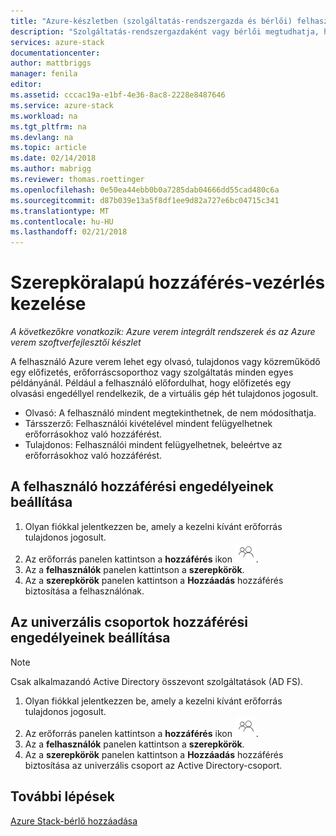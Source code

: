 ```yaml
---
title: "Azure-készletben (szolgáltatás-rendszergazda és bérlői) felhasználónként erőforrások használatára vonatkozó engedélyek |} Microsoft Docs"
description: "Szolgáltatás-rendszergazdaként vagy bérlői megtudhatja, hogyan kezeli az RBAC-engedélyeket."
services: azure-stack
documentationcenter: 
author: mattbriggs
manager: fenila
editor: 
ms.assetid: cccac19a-e1bf-4e36-8ac8-2228e8487646
ms.service: azure-stack
ms.workload: na
ms.tgt_pltfrm: na
ms.devlang: na
ms.topic: article
ms.date: 02/14/2018
ms.author: mabrigg
ms.reviewer: thomas.roettinger
ms.openlocfilehash: 0e50ea44ebb0b0a7285dab04666dd55cad480c6a
ms.sourcegitcommit: d87b039e13a5f8df1ee9d82a727e6bc04715c341
ms.translationtype: MT
ms.contentlocale: hu-HU
ms.lasthandoff: 02/21/2018
---
```

# <a name="manage-role-based-access-control"></a>Szerepköralapú hozzáférés-vezérlés kezelése

*A következőkre vonatkozik: Azure verem integrált rendszerek és az Azure verem szoftverfejlesztői készlet*

A felhasználó Azure verem lehet egy olvasó, tulajdonos vagy közreműködő egy előfizetés, erőforráscsoporthoz vagy szolgáltatás minden egyes példányánál. Például a felhasználó előfordulhat, hogy előfizetés egy olvasási engedéllyel rendelkezik, de a virtuális gép hét tulajdonos jogosult.

 - Olvasó: A felhasználó mindent megtekinthetnek, de nem módosíthatja.
 - Társszerző: Felhasználói kivételével mindent felügyelhetnek erőforrásokhoz való hozzáférést.
 - Tulajdonos: Felhasználói mindent felügyelhetnek, beleértve az erőforrásokhoz való hozzáférést.

## <a name="set-access-permissions-for-a-user"></a>A felhasználó hozzáférési engedélyeinek beállítása

1. Olyan fiókkal jelentkezzen be, amely a kezelni kívánt erőforrás tulajdonos jogosult.
2. Az erőforrás panelen kattintson a **hozzáférés** ikon ![](media/azure-stack-manage-permissions/image1.png).
3. Az a **felhasználók** panelen kattintson a **szerepkörök**.
4. Az a **szerepkörök** panelen kattintson a **Hozzáadás** hozzáférés biztosítása a felhasználónak.

## <a name="set-access-permissions-for-a-universal-group"></a>Az univerzális csoportok hozzáférési engedélyeinek beállítása 

> [!Note]  
Csak alkalmazandó Active Directory összevont szolgáltatások (AD FS).

1. Olyan fiókkal jelentkezzen be, amely a kezelni kívánt erőforrás tulajdonos jogosult.
2. Az erőforrás panelen kattintson a **hozzáférés** ikon ![](media/azure-stack-manage-permissions/image1.png).
3. Az a **felhasználók** panelen kattintson a **szerepkörök**.
4. Az a **szerepkörök** panelen kattintson a **Hozzáadás** hozzáférés biztosítása az univerzális csoport az Active Directory-csoport.

## <a name="next-steps"></a>További lépések
[Azure Stack-bérlő hozzáadása](azure-stack-add-new-user-aad.md)

